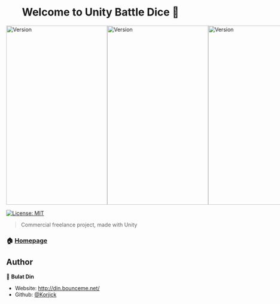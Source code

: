 <h1 align="center">Welcome to Unity Battle Dice 👋</h1>
<div style="display: flex;">
<img alt="Version" width="270" height="480" src="https://user-images.githubusercontent.com/32599955/174463130-1ea9afa1-b5c5-4e3c-af2b-c9239435c9a1.png" />
<img alt="Version" width="270" height="480" src="https://user-images.githubusercontent.com/32599955/174463102-a9442a9f-b668-428a-b809-9feb3f233028.png" />
<img alt="Version" width="270" height="480" src="https://user-images.githubusercontent.com/32599955/174463072-62cba4a5-0ff8-4434-b05b-2a90e9399478.png" />
</div>
<p>
  <a href="#" target="_blank">
    <img alt="License: MIT" src="https://img.shields.io/badge/License-MIT-yellow.svg" />
  </a>
</p>

> Commercial freelance project, made with Unity

### 🏠 [Homepage](https://github.com/Korjick/PET-Battle-Dice-Unity)

## Author

👤 **Bulat Din**

* Website: http://din.bounceme.net/
* Github: [@Korjick](https://github.com/Korjick)
